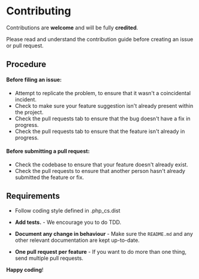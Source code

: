 # Contributing

Contributions are **welcome** and will be fully **credited**.

Please read and understand the contribution guide before creating an issue or pull request.

## Procedure

#### Before filing an issue:

- Attempt to replicate the problem, to ensure that it wasn't a coincidental incident.
- Check to make sure your feature suggestion isn't already present within the project.
- Check the pull requests tab to ensure that the bug doesn't have a fix in progress.
- Check the pull requests tab to ensure that the feature isn't already in progress.

#### Before submitting a pull request:

- Check the codebase to ensure that your feature doesn't already exist.
- Check the pull requests to ensure that another person hasn't already submitted the feature or fix.

## Requirements

- Follow coding style defined in .php_cs.dist

- **Add tests.** - We encourage you to do TDD.

- **Document any change in behaviour** - Make sure the `README.md` and any other relevant documentation are kept up-to-date.

- **One pull request per feature** - If you want to do more than one thing, send multiple pull requests.

**Happy coding**!
